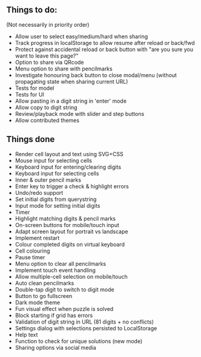 ## Things to do:
(Not necessarily in priority order)

* Allow user to select easy/medium/hard when sharing
* Track progress in localStorage to allow resume after reload or back/fwd
* Protect against accidental reload or back button with "are you sure you want
  to leave this page?"
* Option to share via QRcode
* Menu option to share with pencilmarks
* Investigate honouring back button to close modal/menu (without propagating
  state when sharing current URL)
* Tests for model
* Tests for UI
* Allow pasting in a digit string in 'enter' mode
* Allow copy to digit string
* Review/playback mode with slider and step buttons
* Allow contributed themes

## Things done
* Render cell layout and text using SVG+CSS
* Mouse input for selecting cells
* Keyboard input for entering/clearing digits
* Keyboard input for selecting cells
* Inner & outer pencil marks
* Enter key to trigger a check & highlight errors
* Undo/redo support
* Set initial digits from querystring
* Input mode for setting initial digits
* Timer
* Highlight matching digits & pencil marks
* On-screen buttons for mobile/touch input
* Adapt screen layout for portrait vs landscape
* Implement restart
* Colour completed digits on virtual keyboard
* Cell colouring
* Pause timer
* Menu option to clear all pencilmarks
* Implement touch event handling
* Allow multiple-cell selection on mobile/touch
* Auto clean pencilmarks
* Double-tap digit to switch to digit mode
* Button to go fullscreen
* Dark mode theme
* Fun visual effect when puzzle is solved
* Block starting if grid has errors
* Validation of digit string in URL (81 digits + no conflicts)
* Settings dialog with selections persisted to LocalStorage
* Help text
* Function to check for unique solutions (new mode)
* Sharing options via social media
